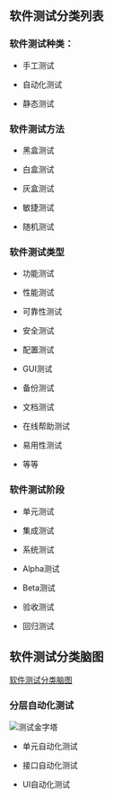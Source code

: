 ## 软件测试分类列表

### 软件测试种类：

* 手工测试
* 自动化测试

* 静态测试


### 软件测试方法
* 黑盒测试
* 白盒测试
* 灰盒测试
* 敏捷测试

* 随机测试


### 软件测试类型
* 功能测试
* 性能测试
* 可靠性测试
* 安全测试
* 配置测试
* GUI测试
* 备份测试
* 文档测试
* 在线帮助测试
* 易用性测试

* 等等

### 软件测试阶段

* 单元测试
* 集成测试
* 系统测试
* Alpha测试
* Beta测试
* 验收测试

* 回归测试

## 软件测试分类脑图

[软件测试分类脑图](https://www.processon.com/mindmap/59abb3a8e4b063c756faae33)

### 分层自动化测试

![测试金字塔](https://mmbiz.qpic.cn/mmbiz_jpg/4iaE7bB4HCjehCMdu3NGtOvWAJtPJ3pPicdKsDjficRYRtEejPe0CZFjJrHxgO9DGuRuvqiaBJd2Wp1CZboydicHsiaw/0?wx_fmt=jpeg)

* 单元自动化测试

* 接口自动化测试

* UI自动化测试

